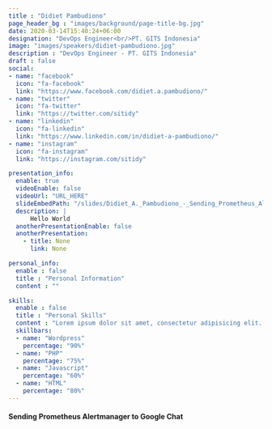 ```yaml
---
title : "Didiet Pambudiono"
page_header_bg : "images/background/page-title-bg.jpg"
date: 2020-03-14T15:40:24+06:00
designation: "DevOps Engineer<br/>PT. GITS Indonesia"
image: "images/speakers/didiet-pambudiono.jpg"
description : "DevOps Engineer - PT. GITS Indonesia"
draft : false
social:
- name: "facebook"
  icon: "fa-facebook"
  link: "https://www.facebook.com/didiet.a.pambudiono/"
- name: "twitter"
  icon: "fa-twitter"
  link: "https://twitter.com/sitidy"
- name: "linkedin"
  icon: "fa-linkedin"
  link: "https://www.linkedin.com/in/didiet-a-pambudiono/"
- name: "instagram"
  icon: "fa-instagram"
  link: "https://instagram.com/sitidy"

presentation_info:
  enable: true
  videoEnable: false
  videoUrl: "URL_HERE"
  slideEmbedPath: "/slides/Didiet_A._Pambudiono_-_Sending_Prometheus_Alertmanager_to_Google_Chat.pdf"
  description: |
      Hello World
  anotherPresentationEnable: false
  anotherPresentation:
    - title: None
      link: None

personal_info:
  enable : false
  title : "Personal Information"
  content : ""

skills:
  enable : false
  title : "Personal Skills"
  content : "Lorem ipsum dolor sit amet, consectetur adipisicing elit. Excepturi explicabo suscipit deleniti voluptatum quos nostrum iure doloremque."
  skillbars:
  - name: "Wordpress"
    percentage: "90%"
  - name: "PHP"
    percentage: "75%"
  - name: "Javascript"
    percentage: "60%"
  - name: "HTML"
    percentage: "80%"
---
```

#### Sending Prometheus Alertmanager to Google Chat
